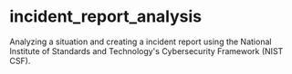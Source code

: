 # incident_report_analysis
Analyzing a situation and creating a incident report using the National Institute of Standards and Technology's Cybersecurity Framework (NIST CSF).
